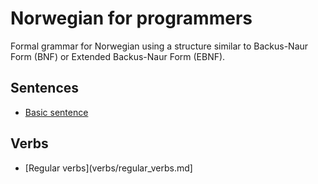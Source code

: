 # Norwegian for programmers

Formal grammar for Norwegian using a structure similar to Backus-Naur Form (BNF) or Extended Backus-Naur Form (EBNF).

## Sentences
- [Basic sentence](sentence_structure/basic_sentence.md)

## Verbs
- [Regular verbs](verbs/regular_verbs.md]
